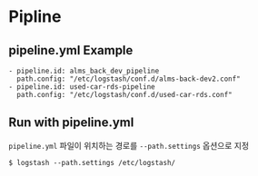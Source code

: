 # Pipline

## pipeline.yml Example
```
- pipeline.id: alms_back_dev_pipeline
  path.config: "/etc/logstash/conf.d/alms-back-dev2.conf"
- pipeline.id: used-car-rds-pipeline
  path.config: "/etc/logstash/conf.d/used-car-rds.conf"
```

## Run with pipeline.yml
`pipeline.yml` 파일이 위치하는 경로를 `--path.settings` 옵션으로 지정

```
$ logstash --path.settings /etc/logstash/
```